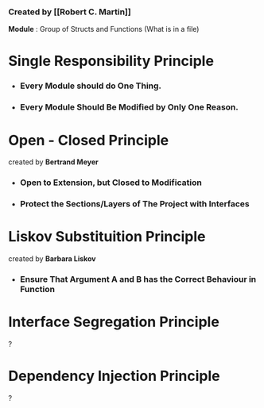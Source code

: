 

### Created by [[Robert C. Martin]]

**Module** : Group of Structs and Functions (What is in a file) 

# Single Responsibility Principle 

- ### Every Module should do One Thing.
- ### Every Module Should Be Modified by Only One Reason.

# Open - Closed Principle 

created by **Bertrand Meyer**
- ### Open to Extension, but Closed to Modification
- ### Protect the Sections/Layers of The Project with Interfaces

# Liskov Substituition Principle 
created by **Barbara Liskov**
- ### Ensure That Argument A and B has the Correct Behaviour in Function 

# Interface Segregation Principle 

?

# Dependency Injection Principle

?
